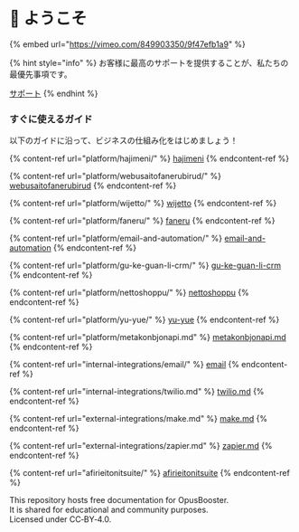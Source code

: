 # 👏 ようこそ

{% embed url="https://vimeo.com/849903350/9f47efb1a9" %}

{% hint style="info" %}
お客様に最高のサポートを提供することが、私たちの最優先事項です。

[サポート](extra/getting-support.md)
{% endhint %}

### すぐに使えるガイド

以下のガイドに沿って、ビジネスの仕組み化をはじめましょう！

{% content-ref url="platform/hajimeni/" %}
[hajimeni](platform/hajimeni/)
{% endcontent-ref %}

{% content-ref url="platform/webusaitofanerubirud/" %}
[webusaitofanerubirud](platform/webusaitofanerubirud/)
{% endcontent-ref %}

{% content-ref url="platform/wijetto/" %}
[wijetto](platform/wijetto/)
{% endcontent-ref %}

{% content-ref url="platform/faneru/" %}
[faneru](platform/faneru/)
{% endcontent-ref %}

{% content-ref url="platform/email-and-automation/" %}
[email-and-automation](platform/email-and-automation/)
{% endcontent-ref %}

{% content-ref url="platform/gu-ke-guan-li-crm/" %}
[gu-ke-guan-li-crm](platform/gu-ke-guan-li-crm/)
{% endcontent-ref %}

{% content-ref url="platform/nettoshoppu/" %}
[nettoshoppu](platform/nettoshoppu/)
{% endcontent-ref %}

{% content-ref url="platform/yu-yue/" %}
[yu-yue](platform/yu-yue/)
{% endcontent-ref %}

{% content-ref url="platform/metakonbjonapi.md" %}
[metakonbjonapi.md](platform/metakonbjonapi.md)
{% endcontent-ref %}

{% content-ref url="internal-integrations/email/" %}
[email](internal-integrations/email/)
{% endcontent-ref %}

{% content-ref url="internal-integrations/twilio.md" %}
[twilio.md](internal-integrations/twilio.md)
{% endcontent-ref %}

{% content-ref url="external-integrations/make.md" %}
[make.md](external-integrations/make.md)
{% endcontent-ref %}

{% content-ref url="external-integrations/zapier.md" %}
[zapier.md](external-integrations/zapier.md)
{% endcontent-ref %}

{% content-ref url="afirieitonitsuite/" %}
[afirieitonitsuite](afirieitonitsuite/)
{% endcontent-ref %}

This repository hosts free documentation for OpusBooster.\
It is shared for educational and community purposes.\
Licensed under CC‑BY‑4.0.
